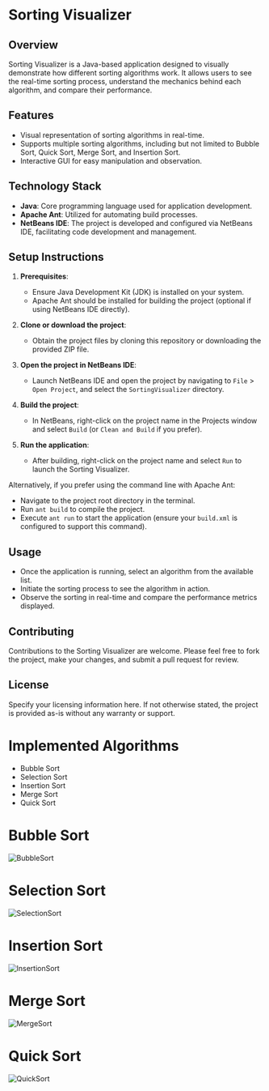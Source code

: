 # Sorting Visualizer

## Overview
Sorting Visualizer is a Java-based application designed to visually demonstrate how different sorting algorithms work. It allows users to see the real-time sorting process, understand the mechanics behind each algorithm, and compare their performance.

## Features
- Visual representation of sorting algorithms in real-time.
- Supports multiple sorting algorithms, including but not limited to Bubble Sort, Quick Sort, Merge Sort, and Insertion Sort.
- Interactive GUI for easy manipulation and observation.

## Technology Stack
- **Java**: Core programming language used for application development.
- **Apache Ant**: Utilized for automating build processes.
- **NetBeans IDE**: The project is developed and configured via NetBeans IDE, facilitating code development and management.

## Setup Instructions
1. **Prerequisites**:
   - Ensure Java Development Kit (JDK) is installed on your system.
   - Apache Ant should be installed for building the project (optional if using NetBeans IDE directly).

2. **Clone or download the project**:
   - Obtain the project files by cloning this repository or downloading the provided ZIP file.

3. **Open the project in NetBeans IDE**:
   - Launch NetBeans IDE and open the project by navigating to `File` > `Open Project`, and select the `SortingVisualizer` directory.

4. **Build the project**:
   - In NetBeans, right-click on the project name in the Projects window and select `Build` (or `Clean and Build` if you prefer).

5. **Run the application**:
   - After building, right-click on the project name and select `Run` to launch the Sorting Visualizer.

Alternatively, if you prefer using the command line with Apache Ant:
- Navigate to the project root directory in the terminal.
- Run `ant build` to compile the project.
- Execute `ant run` to start the application (ensure your `build.xml` is configured to support this command).

## Usage
- Once the application is running, select an algorithm from the available list.
- Initiate the sorting process to see the algorithm in action.
- Observe the sorting in real-time and compare the performance metrics displayed.

## Contributing
Contributions to the Sorting Visualizer are welcome. Please feel free to fork the project, make your changes, and submit a pull request for review.

## License
Specify your licensing information here. If not otherwise stated, the project is provided as-is without any warranty or support.

# Implemented Algorithms
- Bubble Sort
- Selection Sort
- Insertion Sort
- Merge Sort
- Quick Sort

# Bubble Sort
![BubbleSort](https://user-images.githubusercontent.com/96448477/225763993-f77f766b-5bb5-42d2-9a47-e6b813f77c02.gif)

# Selection Sort
![SelectionSort](https://user-images.githubusercontent.com/96448477/225764076-949c91e6-56ea-4332-bf1c-5cdaed82ca0d.gif)

# Insertion Sort
![InsertionSort](https://user-images.githubusercontent.com/96448477/225764105-3e81a4d2-1ede-4616-9e61-04b21659e68f.gif)

# Merge Sort
![MergeSort](https://user-images.githubusercontent.com/96448477/225764160-08a44a1b-53ce-4ce2-b07e-028b223639b4.gif)

# Quick Sort
![QuickSort](https://user-images.githubusercontent.com/96448477/225764172-ea097623-c109-41ae-a372-1495b9a58c1c.gif)
